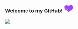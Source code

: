 ### Welcome to my GitHub! <img src="https://raw.githubusercontent.com/Tess314/Tess314/master/heart.gif" width="30px">


<img align="center" src="https://github-readme-stats.vercel.app/api/top-langs/?username=Tess314&theme=highcontrast&layout=compact" />
